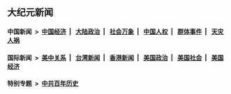 ## 大纪元新闻

#### 中国新闻 &nbsp;>&nbsp; [中国经济](indexes/ncid283/README.md?04080445) &nbsp;| &nbsp; [大陆政治](indexes/ncid277/README.md?04080445) &nbsp;| &nbsp; [社会万象](indexes/ncid282/README.md?04080445) &nbsp;| &nbsp; [中国人权](indexes/ncid278/README.md?04080445) &nbsp;| &nbsp; [群体事件](indexes/ncid279/README.md?04080445) &nbsp;| &nbsp; [天灾人祸](indexes/ncid280/README.md?04080445)

#### 国际新闻 &nbsp;>&nbsp; [美中关系](indexes/nf1412576/README.md?04080445) &nbsp;| &nbsp; [台湾新闻](indexes/ncid1349361/README.md?04080445) &nbsp;| &nbsp; [香港新闻](indexes/ncid1349362/README.md?04080445) &nbsp;| &nbsp; [美国政治](indexes/ncid1078159/README.md?04080445) &nbsp;| &nbsp; [美国社会](indexes/ncid1078160/README.md?04080445) &nbsp;| &nbsp; [美国经济](indexes/ncid1078158/README.md?04080445)

#### 特别专题 &nbsp;>&nbsp; [中共百年历史](https://github.com/epoch-news/epoch-special/blob/master/README.md?04080445)  
